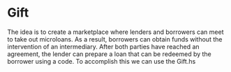 # Gift
The idea is to create a marketplace where lenders and borrowers can meet to take out microloans. 
As a result, borrowers can obtain funds without the intervention of an intermediary. 
After both parties have reached an agreement, the lender can prepare a loan that can be redeemed by the borrower using a code. 
To accomplish this we can use the  Gift.hs

